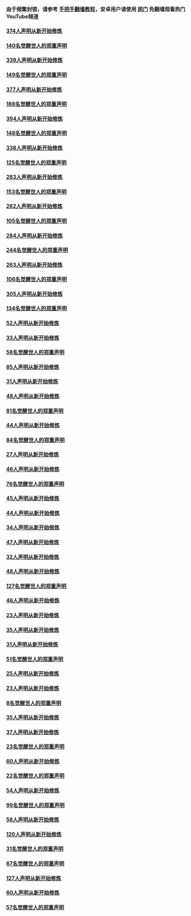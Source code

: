 #### 由于频繁封锁，请参考 [手把手翻墙教程](https://github.com/gfw-breaker/guides/wiki/)，安卓用户请使用 [网门](https://github.com/gfw-breaker/nogfw/blob/master/dl.md?t=05200101) 免翻墙观看热门YouTube频道 

#### [374人声明从新开始修炼](../pages/91/425811.md?t=05200101) 

#### [140名觉醒世人的郑重声明](../pages/91/425810.md?t=05200101) 

#### [339人声明从新开始修炼](../pages/91/425690.md?t=05200101) 

#### [149名觉醒世人的郑重声明](../pages/91/425689.md?t=05200101) 

#### [377人声明从新开始修炼](../pages/91/424867.md?t=05200101) 

#### [188名觉醒世人的郑重声明](../pages/91/424866.md?t=05200101) 

#### [394人声明从新开始修炼](../pages/91/423914.md?t=05200101) 

#### [148名觉醒世人的郑重声明](../pages/91/423913.md?t=05200101) 

#### [338人声明从新开始修炼](../pages/91/423540.md?t=05200101) 

#### [125名觉醒世人的郑重声明](../pages/91/423539.md?t=05200101) 

#### [283人声明从新开始修炼](../pages/91/423296.md?t=05200101) 

#### [153名觉醒世人的郑重声明](../pages/91/423295.md?t=05200101) 

#### [262人声明从新开始修炼](../pages/91/423004.md?t=05200101) 

#### [105名觉醒世人的郑重声明](../pages/91/423003.md?t=05200101) 

#### [284人声明从新开始修炼](../pages/91/422707.md?t=05200101) 

#### [244名觉醒世人的郑重声明](../pages/91/422706.md?t=05200101) 

#### [263人声明从新开始修炼](../pages/91/422553.md?t=05200101) 

#### [106名觉醒世人的郑重声明](../pages/91/422552.md?t=05200101) 

#### [305人声明从新开始修炼](../pages/91/422153.md?t=05200101) 

#### [134名觉醒世人的郑重声明](../pages/91/422152.md?t=05200101) 

#### [52人声明从新开始修炼](../pages/91/421846.md?t=05200101) 

#### [33人声明从新开始修炼](../pages/91/421804.md?t=05200101) 

#### [58名觉醒世人的郑重声明](../pages/91/421845.md?t=05200101) 

#### [85人声明从新开始修炼](../pages/91/421769.md?t=05200101) 

#### [31人声明从新开始修炼](../pages/91/421763.md?t=05200101) 

#### [48人声明从新开始修炼](../pages/91/421605.md?t=05200101) 

#### [81名觉醒世人的郑重声明](../pages/91/421656.md?t=05200101) 

#### [44人声明从新开始修炼](../pages/91/421544.md?t=05200101) 

#### [84名觉醒世人的郑重声明](../pages/91/421543.md?t=05200101) 

#### [27人声明从新开始修炼](../pages/91/421465.md?t=05200101) 

#### [46人声明从新开始修炼](../pages/91/421454.md?t=05200101) 

#### [76名觉醒世人的郑重声明](../pages/91/421453.md?t=05200101) 

#### [45人声明从新开始修炼](../pages/91/421452.md?t=05200101) 

#### [44人声明从新开始修炼](../pages/91/421422.md?t=05200101) 

#### [34人声明从新开始修炼](../pages/91/421322.md?t=05200101) 

#### [47人声明从新开始修炼](../pages/91/421264.md?t=05200101) 

#### [32人声明从新开始修炼](../pages/91/421225.md?t=05200101) 

#### [48人声明从新开始修炼](../pages/91/421202.md?t=05200101) 

#### [127名觉醒世人的郑重声明](../pages/91/421224.md?t=05200101) 

#### [46人声明从新开始修炼](../pages/91/421203.md?t=05200101) 

#### [23人声明从新开始修炼](../pages/91/421138.md?t=05200101) 

#### [35人声明从新开始修炼](../pages/91/421122.md?t=05200101) 

#### [31人声明从新开始修炼](../pages/91/421081.md?t=05200101) 

#### [51名觉醒世人的郑重声明](../pages/91/421080.md?t=05200101) 

#### [25人声明从新开始修炼](../pages/91/421020.md?t=05200101) 

#### [23人声明从新开始修炼](../pages/91/420884.md?t=05200101) 

#### [8名觉醒世人的郑重声明](../pages/91/420883.md?t=05200101) 

#### [35人声明从新开始修炼](../pages/91/420809.md?t=05200101) 

#### [37人声明从新开始修炼](../pages/91/420766.md?t=05200101) 

#### [23名觉醒世人的郑重声明](../pages/91/420765.md?t=05200101) 

#### [60人声明从新开始修炼](../pages/91/420727.md?t=05200101) 

#### [22名觉醒世人的郑重声明](../pages/91/420726.md?t=05200101) 

#### [54人声明从新开始修炼](../pages/91/420529.md?t=05200101) 

#### [99名觉醒世人的郑重声明](../pages/91/420528.md?t=05200101) 

#### [58人声明从新开始修炼](../pages/91/420198.md?t=05200101) 

#### [120人声明从新开始修炼](../pages/91/420141.md?t=05200101) 

#### [31名觉醒世人的郑重声明](../pages/91/420197.md?t=05200101) 

#### [67名觉醒世人的郑重声明](../pages/91/420140.md?t=05200101) 

#### [127人声明从新开始修炼](../pages/91/420082.md?t=05200101) 

#### [60人声明从新开始修炼](../pages/91/420081.md?t=05200101) 

#### [57名觉醒世人的郑重声明](../pages/91/420080.md?t=05200101) 

